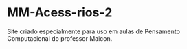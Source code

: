 # MM-Acess-rios-2
Site criado especialmente para uso em aulas de Pensamento Computacional do professor Maicon.
